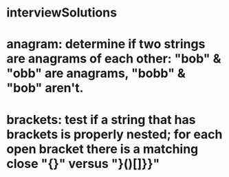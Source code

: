 # interviewSolutions

# anagram: determine if two strings are anagrams of each other: "bob" & "obb" are anagrams, "bobb" & "bob" aren't. 
# brackets: test if a string that has brackets is properly nested; for each open bracket there is a matching close "{}[]()" versus "}()[]}}"

